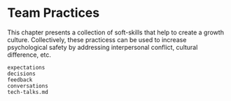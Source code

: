 # Team Practices

This chapter presents a collection of soft-skills that help to create a growth culture.
Collectively, these practicess can be used to increase psychological safety by addressing interpersonal conflict, cultural difference, etc. 

```{toctree}
expectations
decisions
feedback
conversations
tech-talks.md
```
